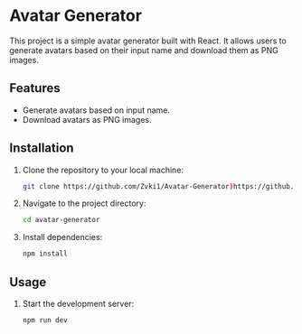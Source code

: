 # Avatar Generator

This project is a simple avatar generator built with React. It allows users to generate avatars based on their input name and download them as PNG images.

## Features

- Generate avatars based on input name.
- Download avatars as PNG images.

## Installation

1. Clone the repository to your local machine:

   ```bash
   git clone https://github.com/Zvki1/Avatar-Generator)https://github.com/Zvki1/Avatar-Generator

2. Navigate to the project directory:

   ```bash
   cd avatar-generator
   
3. Install dependencies:

   ```bash
   npm install  
## Usage

1. Start the development server:

   ```bash
   npm run dev
